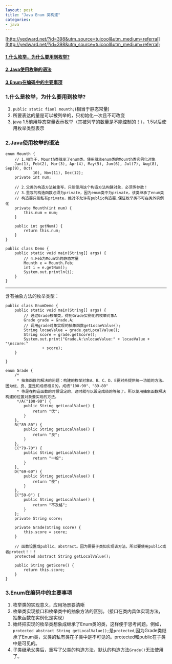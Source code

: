 ```yaml
---
layout: post
title: "Java Enum 类构建"
categories:
- java
---
```


[http://yedward.net/?id=398&utm_source=tuicool&utm_medium=referral](http://yedward.net/?id=398&utm_source=tuicool&utm_medium=referral)<br/>
[]()
#### <a href="#1">1.什么枚举，为什么要用到枚举?</a> ####
#### <a href="#2">2.Java使用枚举的语法</a> ####
#### <a href="#3">3.Enum在编码中的主要事项</a> ####

### <a name="1"></a>1.什么是枚举，为什么要用到枚举? ###

1. `public static fianl mounth;`(相当于静态常量)
2. 所要表达的量是可以被列举的，只初始化一次且不可改变
3. java 1.5前用静态常量表示枚举（其被列举的数量是不能控制的！），1.5以后使用枚举类型表示
### <a name="2"></a>2.Java使用枚举的语法 ###
	enum Mounth {
		// 1.相当于，Mounth类继承了enum类。使用继承enum类的Mounth类实例化对象
		Jan(1), Feb(2), Mar(3), Apr(4), May(5), Jun(6), Jul(7), Aug(8), Sep(9), Oct(
				10), Nov(11), Dec(12);
		private int num;
	
		// 2.父类的构造方法被重写，只能使用这个构造方法构建对象，必须传参数！
		// 3.重写的构造函数必须为private，因为enum类中为private，该类继承了enum类
		// 构造器只能私有private，绝对不允许有public构造器,保证枚举类不可在类外实例化
		private Mounth(int num) {
			this.num = num;
		}
	
		public int getNum() {
			return this.num;
		}
	}
	
	public class Demo {
		public static void main(String[] args) {
			// 4.Feb为Mounth的静态常量
			Mounth e = Mounth.Feb;
			int i = e.getNum();
			System.out.println(i);
		}
	}

--------
含有抽象方法的枚举类型：

	public class EnumDemo {
		public static void main(String[] args) {
			// 通过Grade枚举类，得到Grade实例化的枚举对象A
			Grade grade = Grade.A;
			// 调用grade对象实现的抽象函数getLocaeValve();
			String locaeValue = grade.getLocalValue();
			String score = grade.getScore();
			System.out.print("Grade.A:\nlocaeValue:" + locaeValue + "\nscore:"
					+ score);
		}
	
	}
	
	enum Grade {
		/*
		 * 抽象函数的解决的问题：构建的枚举对象A、B、C、D、E要对外提供统一功能的方法。因为优、良、差是和成绩相关的，成绩"100-90"、"89-80"
		 * 等是在构造函数的时候设定的，这时就可以设定成绩的等级了。所以使用抽象函数解决构建的位置对象要实现的方法。
		 */A("100-90") {
			public String getLocalValue() {
				return "优";
			}
		},
		B("89-80") {
			public String getLocalValue() {
				return "良";
			}
		},
		C("79-70") {
			public String getLocalValue() {
				return "一般";
			}
		},
		D("69-60") {
			public String getLocalValue() {
				return "差";
			}
		},
		E("59-0") {
			public String getLocalValue() {
				return "不及格";
			}
		};
		private String score;
	
		private Grade(String score) {
			this.score = score;
		}
	
		// 函数设置成public、abstract。因为需要子类如实现该方法，所以要使用public或者protect！！！
		protected abstract String getLocalValue();
	
		public String getScore() {
			return this.score;
		}
	}
### <a name="3"></a>3.Enum在编码中的主要事项 ###

1. 枚举类的实现意义，应用场景要清晰
2. 枚举类实现接口和枚举类中的抽象方法的区别。（接口在类内具体实现方法，抽象函数在实例化是实现）
3. 始终把实现的枚举类想象成继承了Enum类的类，这样便于思考问题。例如，`protected abstract String getLocalValue();`是`protected`,因为Grade类继承了Enum类，父类的私有类在子类中是不可见的。protected和public在子类中是可见的。
4. 子类继承父类后，重写了父类的构造方法，默认的构造方法`Grade()`无法使用了。